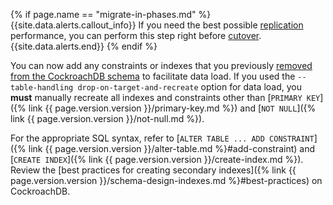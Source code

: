 {% if page.name == "migrate-in-phases.md" %}
{{site.data.alerts.callout_info}}
If you need the best possible [replication](#step-6-replicate-changes-to-cockroachdb) performance, you can perform this step right before [cutover](#step-8-cutover).
{{site.data.alerts.end}}
{% endif %}

You can now add any constraints or indexes that you previously [removed from the CockroachDB schema](#step-3-load-data-into-cockroachdb) to facilitate data load. If you used the `--table-handling drop-on-target-and-recreate` option for data load, you **must** manually recreate all indexes and constraints other than [`PRIMARY KEY`]({% link {{ page.version.version }}/primary-key.md %}) and [`NOT NULL`]({% link {{ page.version.version }}/not-null.md %}).

For the appropriate SQL syntax, refer to [`ALTER TABLE ... ADD CONSTRAINT`]({% link {{ page.version.version }}/alter-table.md %}#add-constraint) and [`CREATE INDEX`]({% link {{ page.version.version }}/create-index.md %}). Review the [best practices for creating secondary indexes]({% link {{ page.version.version }}/schema-design-indexes.md %}#best-practices) on CockroachDB.
